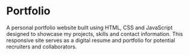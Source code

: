 # Portfolio
 A personal portfolio website built using HTML, CSS and JavaScript designed to showcase my projects, skills  and contact information. This responsive site serves as a digital resume and portfolio for potential recruiters and collaborators.
